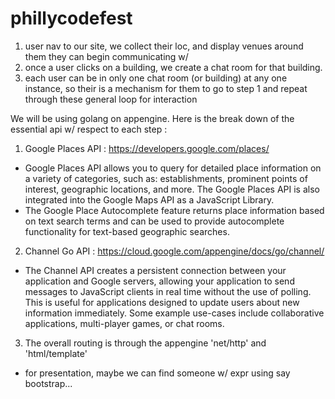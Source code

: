 # phillycodefest

1. user nav to our site, we collect their loc, and display venues around them they can begin communicating w/
2. once a user clicks on a building, we create a chat room for that building.
3. each user can be in only one chat room (or building) at any one instance, so their is a mechanism for them to go to step 1 and repeat through these general loop for interaction

We will be using golang on appengine. Here is the break down of the essential api w/ respect to each step :
1. Google Places API : https://developers.google.com/places/
 - Google Places API allows you to query for detailed place information on a variety of categories, such as: establishments, prominent points of interest, geographic locations, and more. The Google Places API is also integrated into the Google Maps API as a JavaScript Library.
 - The Google Place Autocomplete feature returns place information based on text search terms and can be used to provide autocomplete functionality for text-based geographic searches.

2. Channel Go API : https://cloud.google.com/appengine/docs/go/channel/
 - The Channel API creates a persistent connection between your application and Google servers, allowing your application to send messages to JavaScript clients in real time without the use of polling. This is useful for applications designed to update users about new information immediately. Some example use-cases include collaborative applications, multi-player games, or chat rooms.

3. The overall routing is through the appengine 'net/http' and 'html/template'
 - for presentation, maybe we can find someone w/ expr using say bootstrap...

